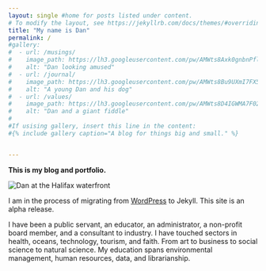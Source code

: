 ```yaml
---
layout: single #home for posts listed under content.
# To modify the layout, see https://jekyllrb.com/docs/themes/#overriding-theme-defaults
title: "My name is Dan"
permalink: /
#gallery:
#  - url: /musings/
#    image_path: https://lh3.googleusercontent.com/pw/AMWts8Axk0gnbnPflkRhF3FkHXUhUaaeRfHSQhI5TzdItiNusOqUyn4kckRbiwINQHbpXGk8y9c_xSFUSyU3Q4bqcj5Y4V8BbkDtalCbCoSudPGkQDcugP3KE1reymY3v6rRZ0fXMEoNhGHT-NqitX-8yhh5pg=w800-h450-s-no?authuser=0
#    alt: "Dan looking amused"
#  - url: /journal/
#    image_path: https://lh3.googleusercontent.com/pw/AMWts8Bu9UXmI7FX5XCxVPf3_tbSZUhyocGbOiMe2DiZqv0afOWij7UbQkRg6OFb5acBiR-ftCDbEFPawl2Z_gjGPIiE99IucrJDf9jc9OmoWlZApaETEakfpTnXfcPoiizW7yhfxt3Y43ncTEa1rhqDiKCesg=w800-h450-s-no?authuser=0
#    alt: "A young Dan and his dog"
#  - url: /values/
#    image_path: https://lh3.googleusercontent.com/pw/AMWts8D4IGWMA7F02qBv8vqlzDrPCaQqY7TTCxQumGKdQ6hWztWmJV4DW9CdGb3LFeX8kzYh2dxbFpFtv4opPLjUJEbuIhXrowLbVqQmdb7SBSIcvU-PXjYxzYuDNLtpzEjEkKJTOwzuSZqbQhlqPGIdvm4ezQ=w800-h450-s-no?authuser=0
#    alt: "Dan and a giant fiddle"
#
#If usising gallery, insert this line in the content:
#{% include gallery caption="A blog for things big and small." %}


---
```


**This is my blog and portfolio.**

![Dan at the Halifax waterfront][dan-waterfront]

I am in the process of migrating from [WordPress](https://danphillips.ca) to Jekyll. This site is an alpha release.


I have been a public servant, an educator, an administrator, a non-profit board member, and a consultant to industry. I have touched sectors in health, oceans, technology, tourism, and faith. From art to business to social science to natural science. My education spans environmental management, human resources, data, and librarianship.

[dan-waterfront]: https://lh3.googleusercontent.com/pw/AMWts8DfzKrGY9uHcBY1O1zHOWvQkRxj1eN4SYT_utWp-8MxppK0HmJSoC0LxwZC_ooLVWSd3Pu6ooSGqOxir5ePgNxkgrQoTMeXx7d4xZZkWATQ6yIrGzrKbR34HMMWR_RNbB4s0oJ7cHFG5Q8vdPNKFKSIuw=w800-h450-s-no?authuser=0